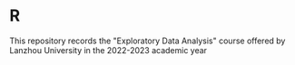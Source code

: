 # R
This repository records the "Exploratory Data Analysis" course offered by Lanzhou University in the 2022-2023 academic year
